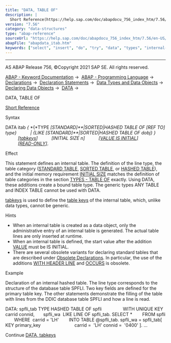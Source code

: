 ```yaml
---
title: "DATA, TABLE OF"
description: |
  Short Reference(https://help.sap.com/doc/abapdocu_756_index_htm/7.56/en-US/abapdata_shortref.htm) Syntax DATA itab  TYPE STANDARDSORTEDHASHED TABLE OF REF TO type  LIKE STANDARDSORTEDHASHED TABLE OF dobj  tabkeys(https://help.sap.com/d
version: "7.56"
category: "data-structures"
type: "abap-reference"
sourceUrl: "https://help.sap.com/doc/abapdocu_756_index_htm/7.56/en-US/abapdata_itab.htm"
abapFile: "abapdata_itab.htm"
keywords: ["select", "insert", "do", "try", "data", "types", "internal-table", "abapdata", "itab"]
---
```


* * *

AS ABAP Release 756, ©Copyright 2021 SAP SE. All rights reserved.

[ABAP - Keyword Documentation](https://help.sap.com/doc/abapdocu_756_index_htm/7.56/en-US/abenabap.htm) →  [ABAP - Programming Language](https://help.sap.com/doc/abapdocu_756_index_htm/7.56/en-US/abenabap_reference.htm) →  [Declarations](https://help.sap.com/doc/abapdocu_756_index_htm/7.56/en-US/abendeclarations.htm) →  [Declaration Statements](https://help.sap.com/doc/abapdocu_756_index_htm/7.56/en-US/abenabap_declarations.htm) →  [Data Types and Data Objects](https://help.sap.com/doc/abapdocu_756_index_htm/7.56/en-US/abentypes_and_objects.htm) →  [Declaring Data Objects](https://help.sap.com/doc/abapdocu_756_index_htm/7.56/en-US/abenobjects_statements.htm) →  [DATA](https://help.sap.com/doc/abapdocu_756_index_htm/7.56/en-US/abapdata.htm) → 

DATA, TABLE OF

[Short Reference](https://help.sap.com/doc/abapdocu_756_index_htm/7.56/en-US/abapdata_shortref.htm)

Syntax

DATA itab *{* *{*TYPE *\[*STANDARD*\]**|*SORTED*|*HASHED TABLE OF *\[*REF TO*\]* type*}*
          *|* *{*LIKE *\[*STANDARD*\]**|*SORTED*|*HASHED TABLE OF dobj*}* *}*
          *\[*[tabkeys](https://help.sap.com/doc/abapdocu_756_index_htm/7.56/en-US/abapdata_keydef.htm)*\]*
          *\[*INITIAL SIZE n*\]*
          [*\[*VALUE IS INITIAL*\]*](https://help.sap.com/doc/abapdocu_756_index_htm/7.56/en-US/abapdata_options.htm)
          [*\[*READ-ONLY*\]*](https://help.sap.com/doc/abapdocu_756_index_htm/7.56/en-US/abapdata_options.htm).

Effect

This statement defines an internal table. The definition of the line type, the table category ([STANDARD TABLE](https://help.sap.com/doc/abapdocu_756_index_htm/7.56/en-US/abaptypes_tabcat.htm), [SORTED TABLE](https://help.sap.com/doc/abapdocu_756_index_htm/7.56/en-US/abaptypes_tabcat.htm), or [HASHED TABLE](https://help.sap.com/doc/abapdocu_756_index_htm/7.56/en-US/abaptypes_tabcat.htm)), and the initial memory requirement [INITIAL SIZE](https://help.sap.com/doc/abapdocu_756_index_htm/7.56/en-US/abaptypes_itab.htm) matches the definition of table categories in the section [TYPES - TABLE OF](https://help.sap.com/doc/abapdocu_756_index_htm/7.56/en-US/abaptypes_itab.htm) exactly. Using DATA, these additions create a bound table type. The generic types ANY TABLE and INDEX TABLE cannot be used with DATA.

[tabkeys](https://help.sap.com/doc/abapdocu_756_index_htm/7.56/en-US/abapdata_keydef.htm) is used to define the [table keys](https://help.sap.com/doc/abapdocu_756_index_htm/7.56/en-US/abentable_key_glosry.htm "Glossary Entry") of the internal table, which, unlike data types, cannot be generic.

Hints

-   When an internal table is created as a data object, only the administrative entry of an internal table is generated. The actual table lines are only inserted at runtime.
-   When an internal table is defined, the start value after the addition [VALUE](https://help.sap.com/doc/abapdocu_756_index_htm/7.56/en-US/abapdata_options.htm) must be IS INITIAL.
-   There are several obsolete variants for declaring standard tables that are described under [Obsolete Declarations](https://help.sap.com/doc/abapdocu_756_index_htm/7.56/en-US/abenitab_declare_obsolete.htm). In particular, the use of the additions [WITH HEADER LINE](https://help.sap.com/doc/abapdocu_756_index_htm/7.56/en-US/abapdata_header_line.htm) and [OCCURS](https://help.sap.com/doc/abapdocu_756_index_htm/7.56/en-US/abapdata_occurs.htm) is obsolete.

Example

Declaration of an internal hashed table. The line type corresponds to the structure of the database table SPFLI. Two key fields are defined for the primary table key. The other statements demonstrate the filling of the table with lines from the DDIC database table SPFLI and how a line is read.

DATA: spfli\_tab TYPE HASHED TABLE OF spfli
                WITH UNIQUE KEY carrid connid,
      spfli\_wa  LIKE LINE OF spfli\_tab.
SELECT \*
       FROM spfli
       WHERE  carrid = 'LH'
       INTO TABLE @spfli\_tab.
spfli\_wa = spfli\_tab\[ KEY primary\_key
                          carrid =  'LH' connid =  '0400' \].
...

Continue
[DATA, tabkeys](https://help.sap.com/doc/abapdocu_756_index_htm/7.56/en-US/abapdata_keydef.htm)